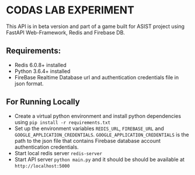 # CODAS LAB EXPERIMENT

This API is in beta version and part of a game built for ASIST project using FastAPI Web-Framework, Redis and Firebase DB.

## Requirements:
- Redis 6.0.8+ installed
- Python 3.6.4+ installed
- FireBase Realtime Database url and authentication credentials file in json format.

## For Running Locally
- Create a virtual python environment and install python dependencies using `pip install -r requirements.txt`
- Set up the environment variables `REDIS_URL`, `FIREBASE_URL` and `GOOGLE_APPLICATION_CREDENTIALS`. `GOOGLE_APPLICATION_CREDENTIALS` is the path to the json file that contains Firebase database account authentication credentials. 
- Start local redis server `redis-server`
- Start API server `python main.py` and it should be should be available at `http://localhost:5000` 
